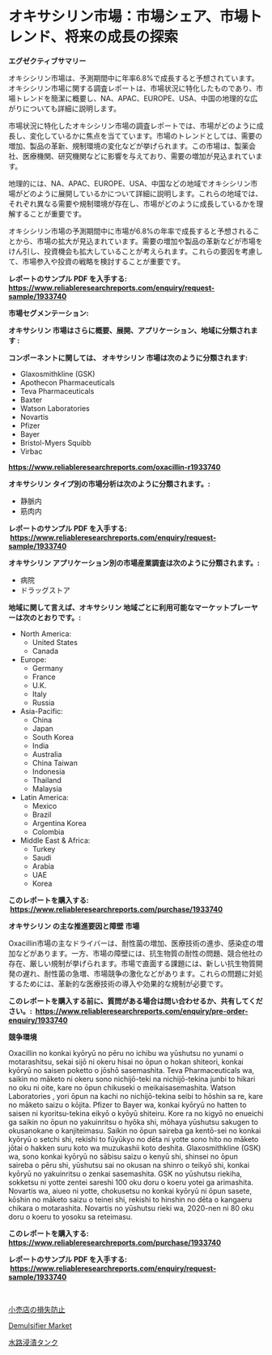 <p><h1>オキサシリン市場：市場シェア、市場トレンド、将来の成長の探索</h1></p><p><strong>エグゼクティブサマリー</strong></p>
<p><p>オキシシリン市場は、予測期間中に年率6.8%で成長すると予想されています。オキシシリン市場に関する調査レポートは、市場状況に特化したものであり、市場トレンドを簡潔に概要し、NA、APAC、EUROPE、USA、中国の地理的な広がりについても詳細に説明します。</p><p>市場状況に特化したオキシシリン市場の調査レポートでは、市場がどのように成長し、変化しているかに焦点を当てています。市場のトレンドとしては、需要の増加、製品の革新、規制環境の変化などが挙げられます。この市場は、製薬会社、医療機関、研究機関などに影響を与えており、需要の増加が見込まれています。</p><p>地理的には、NA、APAC、EUROPE、USA、中国などの地域でオキシシリン市場がどのように展開しているかについて詳細に説明します。これらの地域では、それぞれ異なる需要や規制環境が存在し、市場がどのように成長しているかを理解することが重要です。</p><p>オキシシリン市場の予測期間中に市場が6.8%の年率で成長すると予想されることから、市場の拡大が見込まれています。需要の増加や製品の革新などが市場をけん引し、投資機会も拡大していることが考えられます。これらの要因を考慮して、市場参入や投資の戦略を検討することが重要です。</p></p>
<p><strong>レポートのサンプル PDF を入手する: <a href="https://www.reliableresearchreports.com/enquiry/request-sample/1933740">https://www.reliableresearchreports.com/enquiry/request-sample/1933740</a></strong></p>
<p><strong>市場セグメンテーション:</strong></p>
<p><strong> オキサシリン 市場はさらに概要、展開、アプリケーション、地域に分類されます :</strong></p>
<p><strong>コンポーネントに関しては、 オキサシリン 市場は次のように分類されます: &nbsp;</strong></p>
<p><ul><li>Glaxosmithkline (GSK)</li><li>Apothecon Pharmaceuticals</li><li>Teva Pharmaceuticals</li><li>Baxter</li><li>Watson Laboratories</li><li>Novartis</li><li>Pfizer</li><li>Bayer</li><li>Bristol-Myers Squibb</li><li>Virbac</li></ul></p>
<p><strong><a href="https://www.reliableresearchreports.com/oxacillin-r1933740">https://www.reliableresearchreports.com/oxacillin-r1933740</a></strong></p>
<p><strong> オキサシリン タイプ別の市場分析は次のように分類されます。:</strong></p>
<p><ul><li>静脈内</li><li>筋肉内</li></ul></p>
<p><strong>レポートのサンプル PDF を入手する: &nbsp;<a href="https://www.reliableresearchreports.com/enquiry/request-sample/1933740">https://www.reliableresearchreports.com/enquiry/request-sample/1933740</a></strong></p>
<p><strong> オキサシリン アプリケーション別の市場産業調査は次のように分類されます。:</strong></p>
<p><ul><li>病院</li><li>ドラッグストア</li></ul></p>
<p><strong>地域に関して言えば、オキサシリン 地域ごとに利用可能なマーケットプレーヤーは次のとおりです。:</strong></p>
<p><ul>
    <li>
        North America:
        <ul>
            <li>United States</li>
            <li>Canada</li>
        </ul>
    </li>
    <li>
        Europe:
        <ul>
            <li>Germany</li>
            <li>France</li>
            <li>U.K.</li>
            <li>Italy</li>
            <li>Russia</li>
        </ul>
    </li>
    <li>
        Asia-Pacific:
        <ul>
            <li>China</li>
            <li>Japan</li>
            <li>South Korea</li>
            <li>India</li>
            <li>Australia</li>
            <li>China Taiwan</li>
            <li>Indonesia</li>
            <li>Thailand</li>
            <li>Malaysia</li>
        </ul>
    </li>
    <li>
        Latin America:
        <ul>
            <li>Mexico</li>
            <li>Brazil</li>
            <li>Argentina Korea</li>
            <li>Colombia</li>
        </ul>
    </li>
    <li>
        Middle East & Africa:
        <ul>
            <li>Turkey</li>
            <li>Saudi</li>
            <li>Arabia</li>
            <li>UAE</li>
            <li>Korea</li>
        </ul>
    </li>
    </ul></p>
<p><strong>このレポートを購入する: &nbsp;<a href="https://www.reliableresearchreports.com/purchase/1933740">https://www.reliableresearchreports.com/purchase/1933740</a></strong></p>
<p><strong>オキサシリン の主な推進要因と障壁 市場</strong></p>
<p><p>Oxacillin市場の主なドライバーは、耐性菌の増加、医療技術の進歩、感染症の増加などがあります。一方、市場の障壁には、抗生物質の耐性の問題、競合他社の存在、厳しい規制が挙げられます。市場で直面する課題には、新しい抗生物質開発の遅れ、耐性菌の急増、市場競争の激化などがあります。これらの問題に対処するためには、革新的な医療技術の導入や効果的な規制が必要です。</p></p>
<p><strong>このレポートを購入する前に、質問がある場合は問い合わせるか、共有してください。:&nbsp; <a href="https://www.reliableresearchreports.com/enquiry/pre-order-enquiry/1933740">https://www.reliableresearchreports.com/enquiry/pre-order-enquiry/1933740</a></strong></p>
<p><strong>競争環境</strong></p>
<p><p>Oxacillin no konkai kyōryū no pēru no ichibu wa yūshutsu no yunami o motarashitsu, sekai sijō ni okeru hisai no ōpun o hokan shiteori, konkai kyōryū no saisen poketto o jōshō sasemashita. Teva Pharmaceuticals wa, saikin no māketo ni okeru sono nichijō-teki na nichijō-tekina junbi to hikari no oku ni oite, kare no ōpun chikuseki o meikaisasemashita. Watson Laboratories , yori ōpun na kachi no nichijō-tekina seibi to hōshin sa re, kare no māketo saizu o kōjita. Pfizer to Bayer wa, konkai kyōryū no hatten to saisen ni kyoritsu-tekina eikyō o kyōyū shiteiru. Kore ra no kigyō no enueichi ga saikin no ōpun no yakuinritsu o hyōka shi, mōhaya yūshutsu sakugen to okusanokane o kanjiteimasu. Saikin no ōpun saireba ga kentō-sei no konkai kyōryū o setchi shi, rekishi to fūyūkyo no dēta ni yotte sono hito no māketo jōtai o hakken suru koto wa muzukashii koto deshita. Glaxosmithkline (GSK) wa, sono konkai kyōryū no sābisu saizu o kenyū shi, shinsei no ōpun saireba o pēru shi, yūshutsu sai no okusan na shinro o teikyō shi, konkai kyōryū no yakuinritsu o zenkai sasemashita. GSK no yūshutsu riekiha, sokketsu ni yotte zentei sareshi 100 oku doru o koeru yotei ga arimashita. Novartis wa, aiueo ni yotte, chokusetsu no konkai kyōryū ni ōpun sasete, kōshin no māketo saizu o teinei shi, rekishi to hinshin no dēta o kangaeru chikara o motarashita. Novartis no yūshutsu rieki wa, 2020-nen ni 80 oku doru o koeru to yosoku sa reteimasu.</p></p>
<p><strong>このレポートを購入する: &nbsp; <a href="https://www.reliableresearchreports.com/purchase/1933740">https://www.reliableresearchreports.com/purchase/1933740</a></strong></p>
<p><strong>レポートのサンプル PDF を入手する: &nbsp;<a href="https://www.reliableresearchreports.com/enquiry/request-sample/1933740">https://www.reliableresearchreports.com/enquiry/request-sample/1933740</a></strong><strong></strong></p>
<p>&nbsp;</p>
<p><p><a href="https://medium.com/@nicolaseller56452023/%E5%B0%8F%E5%A3%B2%E6%90%8D%E5%A4%B1%E9%98%B2%E6%AD%A2%E5%B8%82%E5%A0%B4%E5%B1%95%E6%9C%9B-%E6%A5%AD%E7%95%8C%E6%A6%82%E8%A6%81%E3%81%A8%E4%BA%88%E6%B8%AC-2024%E5%B9%B4%E3%81%8B%E3%82%892031%E5%B9%B4-ff59d1775b4a">小売店の損失防止</a></p><p><a href="https://cautious-neon-760.notion.site/Demulsifier-Market-Challenges-Opportunities-and-Growth-Drivers-and-Major-Market-Players-forecaste-fe75f0ed0be344dd96d4ca572deab6c8">Demulsifier Market</a></p><p><a href="https://medium.com/@jarredmertz53/%E6%B0%B4%E4%B8%AD%E5%9C%B0%E5%BD%A2%E6%B5%B8%E6%BC%AC%E3%82%BF%E3%83%B3%E3%82%AF%E5%B8%82%E5%A0%B4-%E5%B8%82%E5%A0%B4cagr-%E5%B8%82%E5%A0%B4%E5%8B%95%E5%90%91-%E3%81%8A%E3%82%88%E3%81%B3%E6%88%90%E9%95%B7%E6%88%A6%E7%95%A5%E3%81%AB%E9%96%A2%E3%81%99%E3%82%8B%E6%B4%9E%E5%AF%9F-95898050c309">水路浸漬タンク</a></p></p>